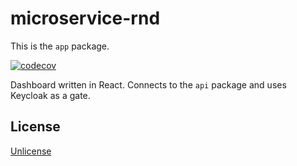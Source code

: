 # microservice-rnd

This is the `app` package.

[![codecov](https://codecov.io/gh/andersevenrud/microservice-rnd/branch/main/graph/badge.svg?token=9TR9DU12C5&flags=app)](https://codecov.io/gh/andersevenrud/microservice-rnd)

Dashboard written in React. Connects to the `api` package and uses Keycloak as a gate.

## License

[Unlicense](./UNLICENSE)

